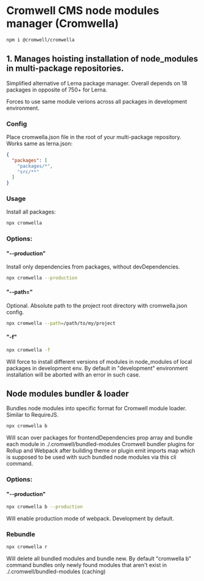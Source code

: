 # Cromwell CMS node modules manager (Cromwella) 

```sh
npm i @cromwell/cromwella
```

## 1. Manages hoisting installation of node_modules in multi-package repositories.

Simplified alternative of Lerna package manager.
Overall depends on 18 packages in opposite of 750+ for Lerna.

Forces to use same module verions across all packages in development environment. 

### Config
Place cromwella.json file in the root of your multi-package repository. Works same as lerna.json:

```json
{
  "packages": [
    "packages/*", 
    "src/**"
  ]
}
```

### Usage

Install all packages:
```sh
npx cromwella
```

### Options:

#### "--production" 
Install only dependencies from packages, without devDependencies.
```sh
npx cromwella --production
```

#### "--path=" 
Optional. Absolute path to the project root directory with cromwella.json config.
```sh
npx cromwella --path=/path/to/my/project
```

#### "-f"
```sh
npx cromwella -f
```
Will force to install different versions of modules in node_modules of local packages in development env. By default in "development" environment installation will be aborted with an error in such case.


## Node modules bundler & loader

Bundles node modules into specific format for Cromwell module loader. Similar to RequireJS.

```sh
npx cromwella b
``` 
Will scan over packages for frontendDependencies prop array and bundle each module in ./.cromwell/bundled-modules
Cromwell bundler plugins for Rollup and Webpack after building theme or plugin emit imports map which is supposed to be used with such bundled node modules via this cli command.

### Options:

#### "--production" 
```sh
npx cromwella b --production
``` 
Will enable production mode of webpack. Development by default.

### Rebundle
```sh
npx cromwella r
``` 
Will delete all bundled modules and bundle new. 
By default "cromwella b" command bundles only newly found modules that aren't exist in ./.cromwell/bundled-modules (caching)
